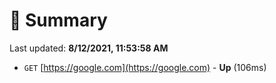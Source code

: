 # 📖 Summary
Last updated: **8/12/2021, 11:53:58 AM**

- `GET` [https://google.com](https://google.com) - **Up** (106ms)
